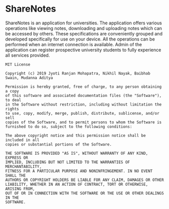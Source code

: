 # ShareNotes

ShareNotes is an application for universities. The application offers various operations like viewing notes, downloading and uploading notes which can be accessed by others. These specifications are conveniently grouped and developed specifically for use on your device. All the operations can be performed when an internet connection is available. Admin of the application can register prospective university students to fully experience all services provided.


```
MIT License

Copyright (c) 2019 Jyoti Ranjan Mohapatra, Nikhil Nayak, Baibhab Swain, Mudanna Aditya

Permission is hereby granted, free of charge, to any person obtaining a copy
of this software and associated documentation files (the "Software"), to deal
in the Software without restriction, including without limitation the rights
to use, copy, modify, merge, publish, distribute, sublicense, and/or sell
copies of the Software, and to permit persons to whom the Software is
furnished to do so, subject to the following conditions:

The above copyright notice and this permission notice shall be included in all
copies or substantial portions of the Software.

THE SOFTWARE IS PROVIDED "AS IS", WITHOUT WARRANTY OF ANY KIND, EXPRESS OR
IMPLIED, INCLUDING BUT NOT LIMITED TO THE WARRANTIES OF MERCHANTABILITY,
FITNESS FOR A PARTICULAR PURPOSE AND NONINFRINGEMENT. IN NO EVENT SHALL THE
AUTHORS OR COPYRIGHT HOLDERS BE LIABLE FOR ANY CLAIM, DAMAGES OR OTHER
LIABILITY, WHETHER IN AN ACTION OF CONTRACT, TORT OR OTHERWISE, ARISING FROM,
OUT OF OR IN CONNECTION WITH THE SOFTWARE OR THE USE OR OTHER DEALINGS IN THE
SOFTWARE.
```
